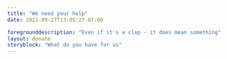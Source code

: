 ```yaml
---
title: "We need your help"
date: 2021-09-27T13:05:27-07:00

foregrounddescription: "Even if it's a clap - it does mean something"
layout: donate
storyblock: "What do you have for us"
---
```

